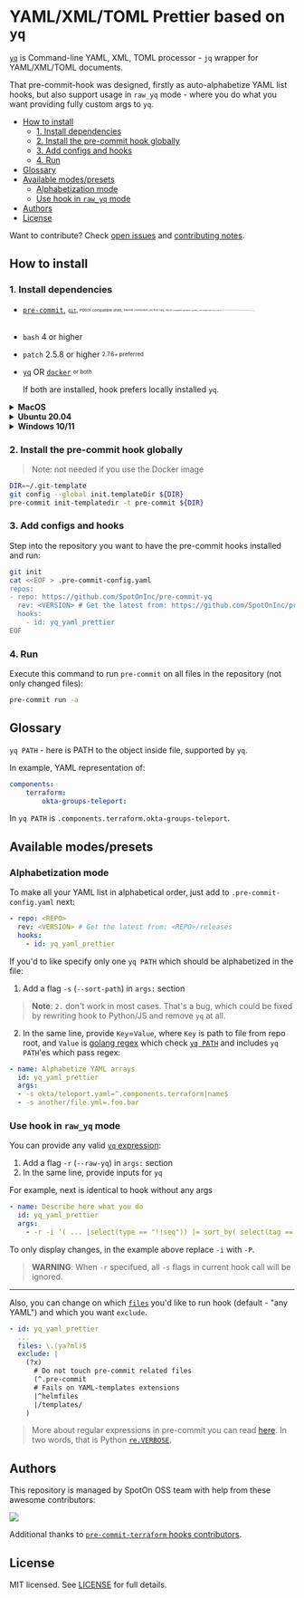 # YAML/XML/TOML Prettier based on `yq`

[`yq`](https://github.com/kislyuk/yq) is Command-line YAML, XML, TOML processor - `jq` wrapper for YAML/XML/TOML documents.

That pre-commit-hook was designed, firstly as auto-alphabetize YAML list hooks, but also support usage in `raw_yq` mode - where you do what you want providing fully custom args to `yq`.

* [How to install](#how-to-install)
  * [1. Install dependencies](#1-install-dependencies)
  * [2. Install the pre-commit hook globally](#2-install-the-pre-commit-hook-globally)
  * [3. Add configs and hooks](#3-add-configs-and-hooks)
  * [4. Run](#4-run)
* [Glossary](#glossary)
* [Available modes/presets](#available-modespresets)
  * [Alphabetization mode](#alphabetization-mode)
  * [Use hook in `raw_yq` mode](#use-hook-in-raw_yq-mode)
* [Authors](#authors)
* [License](#license)

Want to contribute? Check [open issues](https://github.com/SpotOnInc/pre-commit-yq/issues?q=-label%3A%22auto-update%22+is%3Aopen+sort%3Aupdated-desc) and [contributing notes](/.github/CONTRIBUTING.md).

## How to install

### 1. Install dependencies

<!-- markdownlint-disable no-inline-html -->

* [`pre-commit`](https://pre-commit.com/#install),
  <sub><sup>[`git`](https://git-scm.com/downloads),
  <sub><sup>POSIX compatible shell,
  <sub><sup>Internet connection (on first run),
  <sub><sup>x86_64 compatible operation system,
  <sub><sup>Some hardware where this OS will run,
  <sub><sup>Electricity for hardware and internet connection,
  <sub><sup>Some basic physical laws,
  <sub><sup>Hope that it all will work.
  </sup></sub></sup></sub></sup></sub></sup></sub></sup></sub></sup></sub></sup></sub></sup></sub></sup></sub><br><br>
* `bash` 4 or higher
* `patch` 2.5.8 or higher <sub><sup>2.7.6+ preferred</sup></sub>
* [`yq`](https://github.com/kislyuk/yq#installation) OR [`docker`](https://docs.docker.com/get-docker/) <sub><sup>or both</sup></sub>

    If both are installed, hook prefers locally installed `yq`.


<details><summary><b>MacOS</b></summary><br>

```bash
brew install pre-commit bash yq gpatch
```

</details>

<details><summary><b>Ubuntu 20.04</b></summary><br>

```bash
sudo apt update
sudo apt install -y unzip software-properties-common python3 python3-pip
python3 -m pip install --upgrade pip
pip3 install --no-cache-dir pre-commit
sudo apt install -y yq
```

</details>

<details><summary><b>Windows 10/11</b></summary>

We highly recommend using [WSL/WSL2](https://docs.microsoft.com/en-us/windows/wsl/install) with Ubuntu and following the Ubuntu installation guide.

> Note: We won't be able to help with issues that can't be reproduced in Linux/Mac.
> So, try to find a working solution and send PR before open an issue.

Otherwise, you can follow [this gist](https://gist.github.com/etiennejeanneaurevolve/1ed387dc73c5d4cb53ab313049587d09):

1. Install [`git`](https://git-scm.com/downloads) and [`gitbash`](https://gitforwindows.org/)
2. Install [Python 3](https://www.python.org/downloads/)
3. Install all prerequisites needed (see above)

Ensure your PATH environment variable looks for `bash.exe` in `C:\Program Files\Git\bin` (the one present in `C:\Windows\System32\bash.exe` does not work with `pre-commit.exe`)

</details>

<!-- markdownlint-enable no-inline-html -->

### 2. Install the pre-commit hook globally

> Note: not needed if you use the Docker image

```bash
DIR=~/.git-template
git config --global init.templateDir ${DIR}
pre-commit init-templatedir -t pre-commit ${DIR}
```

### 3. Add configs and hooks

Step into the repository you want to have the pre-commit hooks installed and run:

```bash
git init
cat <<EOF > .pre-commit-config.yaml
repos:
- repo: https://github.com/SpotOnInc/pre-commit-yq
  rev: <VERSION> # Get the latest from: https://github.com/SpotOnInc/pre-commit-yq/releases
  hooks:
    - id: yq_yaml_prettier
EOF
```

### 4. Run

Execute this command to run `pre-commit` on all files in the repository (not only changed files):

```bash
pre-commit run -a
```

## Glossary

`yq PATH` - here is PATH to the object inside file, supported by `yq`.

In example, YAML representation of:

```yaml
components:
    terraform:
        okta-groups-teleport:
```
In `yq PATH` is `.components.terraform.okta-groups-teleport`.


## Available modes/presets

### Alphabetization mode

To make all your YAML list in alphabetical order, just add to `.pre-commit-config.yaml` next:

```yaml
- repo: <REPO>
  rev: <VERSION> # Get the latest from: <REPO>/releases
  hooks:
    - id: yq_yaml_prettier
```

If you'd to like specify only one `yq PATH` which should be alphabetized in the file:

1. Add a flag `-s` (`--sort-path`) in `args:` section

> **Note**: `2.` don't work in most cases. That's a bug, which could be fixed by rewriting hook to Python/JS and remove `yq` at all.

2. In the same line, provide `Key`=`Value`, where `Key` is path to file from repo root, and `Value` is [golang regex](https://github.com/google/re2/wiki/Syntax) which check [`yq PATH`](#glossary-before-we-start) and includes `yq PATH`'es which pass regex:

```yaml
- name: Alphabetize YAML arrays
  id: yq_yaml_prettier
  args:
  - -s okta/teleport.yaml=^.components.terraform|name$
  - -s another/file.yml=.foo.bar
```



### Use hook in `raw_yq` mode

You can provide any valid [`yq` expression](https://mikefarah.gitbook.io/yq/operators):

1. Add a flag `-r` (`--raw-yq`) in `args:` section
2. In the same line, provide inputs for `yq`


For example, next is identical to hook without any args

```yaml
- name: Describe here what you do
  id: yq_yaml_prettier
  args:
    - -r -i '( ... |select(type == "!!seq")) |= sort_by( select(tag == "!!str") //  (keys | .[0]) )'
```

To only display changes, in the example above replace `-i` with `-P`.

> **WARNING**: When `-r` specifued, all `-s` flags in current hook call will be ignored.

---

Also, you can change on which [`files`](https://pre-commit.com/#config-files) you'd like to run hook (default - "any YAML") and which you want `exclude`.

```yaml
- id: yq_yaml_prettier
  ...
  files: \.(ya?ml)$
  exclude: |
    (?x)
      # Do not touch pre-commit related files
      (^.pre-commit
      # Fails on YAML-templates extensions
      |^helmfiles
      |/templates/
    )
```

> More about regular expressions in pre-commit you can read [here](https://pre-commit.com/#regular-expressions). In two words, that is Python [`re.VERBOSE`](https://docs.python.org/3/library/re.html#re.VERBOSE).

## Authors

This repository is managed by SpotOn OSS team with help from these awesome contributors:

<!-- markdownlint-disable no-inline-html -->
<a href="https://github.com/SpotOnInc/pre-commit-yq/graphs/contributors">
  <img src="https://contrib.rocks/image?repo=SpotOnInc/pre-commit-yq" />
</a>
<!-- markdownlint-enable no-inline-html -->

Additional thanks to [`pre-commit-terraform` hooks contributors](https://github.com/antonbabenko/pre-commit-terraform#authors).

## License

MIT licensed. See [LICENSE](LICENSE) for full details.
